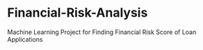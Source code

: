 # Financial-Risk-Analysis
Machine Learning Project for Finding Financial Risk Score of Loan Applications
